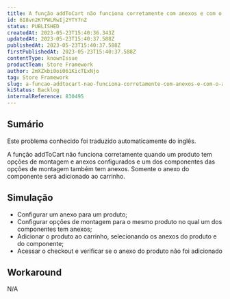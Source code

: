 ```yaml
---
title: A função addToCart não funciona corretamente com anexos e com o anexo do componente "opções de montagem".
id: 6I8vn2K7PWLRwIj2YTY7nZ
status: PUBLISHED
createdAt: 2023-05-23T15:40:36.343Z
updatedAt: 2023-05-23T15:40:37.588Z
publishedAt: 2023-05-23T15:40:37.588Z
firstPublishedAt: 2023-05-23T15:40:37.588Z
contentType: knownIssue
productTeam: Store Framework
author: 2mXZkbi0oi061KicTExNjo
tag: Store Framework
slug: a-funcao-addtocart-nao-funciona-corretamente-com-anexos-e-com-o-anexo-do-componente-opcoes-de-montagem
kiStatus: Backlog
internalReference: 830495
---
```


## Sumário

<div class="alert alert-info">
  <p>Este problema conhecido foi traduzido automaticamente do inglês.</p>
</div>


A função addToCart não funciona corretamente quando um produto tem opções de montagem e anexos configurados e um dos componentes das opções de montagem também tem anexos. Somente o anexo do componente será adicionado ao carrinho.

## Simulação



- Configurar um anexo para um produto;
- Configurar opções de montagem para o mesmo produto no qual um dos componentes tem anexos;
- Adicionar o produto ao carrinho, selecionando os anexos do produto e do componente;
- Acessar o checkout e verificar se o anexo do produto não foi adicionado

## Workaround


N/A




